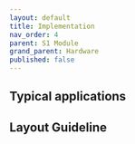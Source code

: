 ```yaml
---
layout: default
title: Implementation
nav_order: 4
parent: S1 Module
grand_parent: Hardware
published: false
---
```


## Typical applications

## Layout Guideline